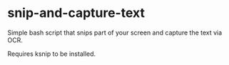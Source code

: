 # snip-and-capture-text

Simple bash script that snips part of your screen and capture the text via OCR.

Requires ksnip to be installed.

